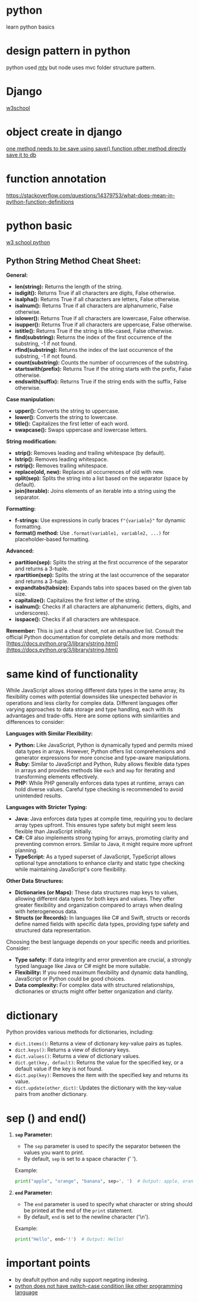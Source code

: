 # python
learn python basics

# design pattern in python
 python used [mtv](https://www.geeksforgeeks.org/django-project-mvt-structure/) but node uses mvc folder structure pattern.

 # Django

 [w3school](https://www.w3schools.com/django/django_admin_create_user.php)

 # object create in django

 [one method needs to be save using save() function other method directly save it to db](https://stackoverflow.com/questions/26672077/django-model-vs-model-objects-create)

 # function annotation

 https://stackoverflow.com/questions/14379753/what-does-mean-in-python-function-definitions

 # python basic

 [w3 school python](https://www.w3schools.com/python/gloss_python_arithmetic_operators.asp)


 ## Python String Method Cheat Sheet:

**General:**

* **len(string):** Returns the length of the string.
* **isdigit():** Returns True if all characters are digits, False otherwise.
* **isalpha():** Returns True if all characters are letters, False otherwise.
* **isalnum():** Returns True if all characters are alphanumeric, False otherwise.
* **islower():** Returns True if all characters are lowercase, False otherwise.
* **isupper():** Returns True if all characters are uppercase, False otherwise.
* **istitle():** Returns True if the string is title-cased, False otherwise.
* **find(substring):** Returns the index of the first occurrence of the substring, -1 if not found.
* **rfind(substring):** Returns the index of the last occurrence of the substring, -1 if not found.
* **count(substring):** Counts the number of occurrences of the substring.
* **startswith(prefix):** Returns True if the string starts with the prefix, False otherwise.
* **endswith(suffix):** Returns True if the string ends with the suffix, False otherwise.

**Case manipulation:**

* **upper():** Converts the string to uppercase.
* **lower():** Converts the string to lowercase.
* **title():** Capitalizes the first letter of each word.
* **swapcase():** Swaps uppercase and lowercase letters.

**String modification:**

* **strip():** Removes leading and trailing whitespace (by default).
* **lstrip():** Removes leading whitespace.
* **rstrip():** Removes trailing whitespace.
* **replace(old, new):** Replaces all occurrences of old with new.
* **split(sep):** Splits the string into a list based on the separator (space by default).
* **join(iterable):** Joins elements of an iterable into a string using the separator.

**Formatting:**

* **f-strings:** Use expressions in curly braces `f"{variable}"` for dynamic formatting.
* **format() method:** Use `.format(variable1, variable2, ...)` for placeholder-based formatting.

**Advanced:**

* **partition(sep):** Splits the string at the first occurrence of the separator and returns a 3-tuple.
* **rpartition(sep):** Splits the string at the last occurrence of the separator and returns a 3-tuple.
* **expandtabs(tabsize):** Expands tabs into spaces based on the given tab size.
* **capitalize():** Capitalizes the first letter of the string.
* **isalnum():** Checks if all characters are alphanumeric (letters, digits, and underscores).
* **isspace():** Checks if all characters are whitespace.

**Remember:** This is just a cheat sheet, not an exhaustive list. Consult the official Python documentation for complete details and more methods: [https://docs.python.org/3/library/string.html](https://docs.python.org/3/library/string.html)

# same kind of functionality

While JavaScript allows storing different data types in the same array, its flexibility comes with potential downsides like unexpected behavior in operations and less clarity for complex data. Different languages offer varying approaches to data storage and type handling, each with its advantages and trade-offs. Here are some options with similarities and differences to consider:

**Languages with Similar Flexibility:**

* **Python:** Like JavaScript, Python is dynamically typed and permits mixed data types in arrays. However, Python offers list comprehensions and generator expressions for more concise and type-aware manipulations.
* **Ruby:** Similar to JavaScript and Python, Ruby allows flexible data types in arrays and provides methods like `each` and `map` for iterating and transforming elements effectively.
* **PHP:** While PHP generally enforces data types at runtime, arrays can hold diverse values. Careful type checking is recommended to avoid unintended results.

**Languages with Stricter Typing:**

* **Java:** Java enforces data types at compile time, requiring you to declare array types upfront. This ensures type safety but might seem less flexible than JavaScript initially.
* **C#:** C# also implements strong typing for arrays, promoting clarity and preventing common errors. Similar to Java, it might require more upfront planning.
* **TypeScript:** As a typed superset of JavaScript, TypeScript allows optional type annotations to enhance clarity and static type checking while maintaining JavaScript's core flexibility.

**Other Data Structures:**

* **Dictionaries (or Maps):** These data structures map keys to values, allowing different data types for both keys and values. They offer greater flexibility and organization compared to arrays when dealing with heterogeneous data.
* **Structs (or Records):** In languages like C# and Swift, structs or records define named fields with specific data types, providing type safety and structured data representation.

Choosing the best language depends on your specific needs and priorities. Consider:

* **Type safety:** If data integrity and error prevention are crucial, a strongly typed language like Java or C# might be more suitable.
* **Flexibility:** If you need maximum flexibility and dynamic data handling, JavaScript or Python could be good choices.
* **Data complexity:** For complex data with structured relationships, dictionaries or structs might offer better organization and clarity.

# dictionary 

Python provides various methods for dictionaries, including:

- `dict.items()`: Returns a view of dictionary key-value pairs as tuples.
- `dict.keys()`: Returns a view of dictionary keys.
- `dict.values()`: Returns a view of dictionary values.
- `dict.get(key, default)`: Returns the value for the specified key, or a default value if the key is not found.
- `dict.pop(key)`: Removes the item with the specified key and returns its value.
- `dict.update(other_dict)`: Updates the dictionary with the key-value pairs from another dictionary.

# sep () and end()

1. **`sep` Parameter:**
   - The `sep` parameter is used to specify the separator between the values you want to print.
   - By default, `sep` is set to a space character (' ').

   Example:

   ```python
   print("apple", "orange", "banana", sep=', ')  # Output: apple, orange, banana
   ```

2. **`end` Parameter:**
   - The `end` parameter is used to specify what character or string should be printed at the end of the `print` statement.
   - By default, `end` is set to the newline character ('\n').

   Example:

   ```python
   print("Hello", end='!')  # Output: Hello!
   ```



# important points

* by deafult python and ruby support negating indexing.
* [python does not have switch-case condition like other programming language](https://www.geeksforgeeks.org/switch-case-in-python-replacement/)

